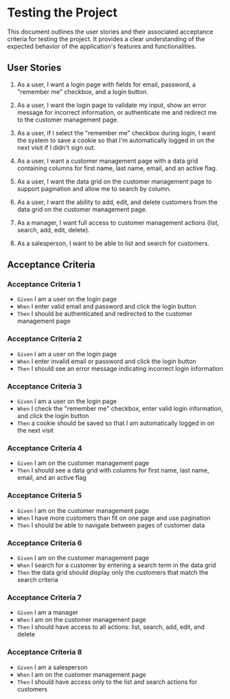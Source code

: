 # Testing the Project

This document outlines the user stories and their associated acceptance criteria for testing the project. It provides a clear understanding of the expected behavior of the application's features and functionalities.

## User Stories

1. As a user, I want a login page with fields for email, password, a "remember me" checkbox, and a login button.

2. As a user, I want the login page to validate my input, show an error message for incorrect information, or authenticate me and redirect me to the customer management page.

3. As a user, if I select the "remember me" checkbox during login, I want the system to save a cookie so that I'm automatically logged in on the next visit if I didn't sign out.

4. As a user, I want a customer management page with a data grid containing columns for first name, last name, email, and an active flag.

5. As a user, I want the data grid on the customer management page to support pagination and allow me to search by column.

6. As a user, I want the ability to add, edit, and delete customers from the data grid on the customer management page.

7. As a manager, I want full access to customer management actions (list, search, add, edit, delete).

8. As a salesperson, I want to be able to list and search for customers.

## Acceptance Criteria

### Acceptance Criteria 1

- `Given` I am a user on the login page
- `When` I enter valid email and password and click the login button
- `Then` I should be authenticated and redirected to the customer management page

### Acceptance Criteria 2

- `Given` I am a user on the login page
- `When` I enter invalid email or password and click the login button
- `Then` I should see an error message indicating incorrect login information

### Acceptance Criteria 3

- `Given` I am a user on the login page
- `When` I check the "remember me" checkbox, enter valid login information, and click the login button
- `Then` a cookie should be saved so that I am automatically logged in on the next visit

### Acceptance Criteria 4

- `Given` I am on the customer management page
- `Then` I should see a data grid with columns for first name, last name, email, and an active flag

### Acceptance Criteria 5

- `Given` I am on the customer management page
- `When` I have more customers than fit on one page and use pagination
- `Then` I should be able to navigate between pages of customer data

### Acceptance Criteria 6

- `Given` I am on the customer management page
- `When` I search for a customer by entering a search term in the data grid
- `Then` the data grid should display only the customers that match the search criteria

### Acceptance Criteria 7

- `Given` I am a manager
- `When` I am on the customer management page
- `Then` I should have access to all actions: list, search, add, edit, and delete

### Acceptance Criteria 8

- `Given` I am a salesperson
- `When` I am on the customer management page
- `Then` I should have access only to the list and search actions for customers
